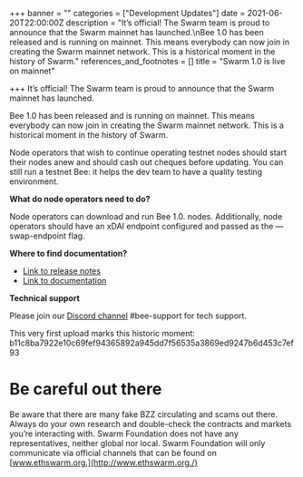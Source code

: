 +++
banner = ""
categories = ["Development Updates"]
date = 2021-06-20T22:00:00Z
description = "It’s official! The Swarm team is proud to announce that the Swarm mainnet has launched.\nBee 1.0 has been released and is running on mainnet. This means everybody can now join in creating the Swarm mainnet network. This is a historical moment in the history of Swarm."
references_and_footnotes = []
title = "Swarm 1.0 is live on mainnet"

+++
It’s official! The Swarm team is proud to announce that the Swarm mainnet has launched.

Bee 1.0 has been released and is running on mainnet. This means everybody can now join in creating the Swarm mainnet network. This is a historical moment in the history of Swarm.

Node operators that wish to continue operating testnet nodes should start their nodes anew and should cash out cheques before updating. You can still run a testnet Bee: it helps the dev team to have a quality testing environment.

**What do node operators need to do?**

Node operators can download and run Bee 1.0. nodes. Additionally, node operators should have an xDAI endpoint configured and passed as the — swap-endpoint flag.

**Where to find documentation?**

* [Link to release notes](https://bit.ly/3zFAgzb)
* [Link to documentation](https://docs.ethswarm.org/docs/installation/install)

**Technical support**

Please join our [Discord channel](https://discord.com/invite/GU22h2utj6) #bee-support for tech support.

This very first upload marks this historic moment: b11c8ba7922e10c69fef94365892a945dd7f56535a3869ed9247b6d453c7ef93

# Be careful out there

Be aware that there are many fake BZZ circulating and scams out there. Always do your own research and double-check the contracts and markets you’re interacting with. Swarm Foundation does not have any representatives, neither global nor local. Swarm Foundation will only communicate via official channels that can be found on [www.ethswarm.org.](http://www.ethswarm.org./)